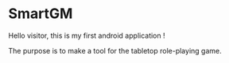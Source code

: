 # SmartGM
Hello visitor, this is my first android application !

The purpose is to make a tool for the tabletop role-playing game.




